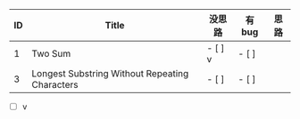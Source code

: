 ID | Title | 没思路 | 有bug | 思路
------------ | ------------- | ------------ | ------------- | ------------
1 | Two Sum | - [ ] v| - [ ] | 
3 | Longest Substring Without Repeating Characters | - [ ] | - [ ] | 
- [ ] v
